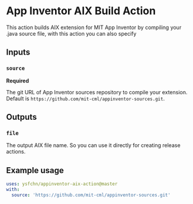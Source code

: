 # App Inventor AIX Build Action

This action builds AIX extension for MIT App Inventor by compiling your .java source file, with this action you can also specify  
## Inputs

### `source`

**Required**

The git URL of App Inventor sources repository to compile your extension. Default is `https://github.com/mit-cml/appinventor-sources.git`.

## Outputs

### `file`

The output AIX file name. So you can use it directly for creating release actions.

## Example usage

```yaml
uses: ysfchn/appinventor-aix-action@master
with:
  source: 'https://github.com/mit-cml/appinventor-sources.git'
```
